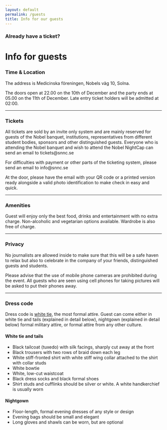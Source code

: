 ```yaml
---
layout: default
permalink: /guests
title: Info for our guests
---
```


<div class="guest-bg">
	<div class="container">
		<div class="text-block">
			<div class="header-block">
			  <h3>Already have a ticket?</h3>
			  <h1>Info for guests</h1>
			</div>
			<h3>
				Time & Location
			</h3>
			<p>
				The address is Medicinska föreningen, Nobels väg 10, Solna.
			</p>
			<p>
				The doors open at 22.00 on the 10th of December and the party ends at 05.00 on the 11th of December. Late entry ticket holders will be admitted at 02:00.
			</p>
			<hr>
			<h3>
				Tickets
			</h3>
			<p>
				All tickets are sold by an invite only system and are mainly reserved for guests of the Nobel banquet, institutions, representatives from different student bodies, sponsors and other distinguished guests. Everyone who is attending the Nobel banquet and wish to attend the Nobel NightCap can send an email to tickets@snnc.se 
			</p>
			<p>
				For difficulties with payment or other parts of the ticketing system, please send an email to info@snnc.se 
			</p>
			<p>
				At the door, please have the email with your QR code or a printed version ready alongside a valid photo identification to make check in easy and quick.
			</p>
			<hr>
			<h3>
				Amenities
			</h3>
			<p>
				Guest will enjoy only the best food, drinks and entertainment with no extra charge. Non-alcoholic and vegetarian options available. Wardrobe is also free of charge. 
			</p>
			<hr>
			<h3>
				Privacy
			</h3>
			<p>
				No journalists are allowed inside to make sure that this will be a safe haven to relax but also to celebrate in the company of your friends, distinguished guests and students.
			</p>
			<p>
				Please advise that the use of mobile phone cameras are prohibited during the event. All guests who are seen using cell phones for taking pictures will be asked to put their phones away. 
			</p>
			<hr>
			<h3>
				Dress code
			</h3>
			<p>
				Dress code is <a href="https://en.wikipedia.org/wiki/White_tie" target="_blank">white tie</a>, the most formal attire. Guest can come either in white tie and tails (explained in detail below), nightgown (explained in detail below) formal military attire, or formal attire from any other culture. 
			</p>
			<h4>
				White tie and tails
			</h4>
			<ul>
				<li>
					Black tailcoat (tuxedo) with silk facings, sharply cut away at the front
				</li>
				<li>
					Black trousers with two rows of braid down each leg
				</li>
				<li>
					White stiff-fronted shirt with white stiff wing collar attached to the shirt with collar studs
				</li>
				<li>
					White bowtie
				</li>
				<li>
					White, low-cut waistcoat
				</li>
				<li>
					Black dress socks and black formal shoes
				</li>
				<li>
					Shirt studs and cufflinks should be silver or white. A white handkerchief is usually worn
				</li>
			</ul>
			<h4>
				Nightgown
			</h4>
			<ul>
				<li>
					Floor-length, formal evening dresses of any style or design
				</li>
				<li>
					Evening bags should be small and elegant
				</li>
				<li>
					Long gloves and shawls can be worn, but are optional
				</li>
			</ul>
		</div>
	</div>
</div>